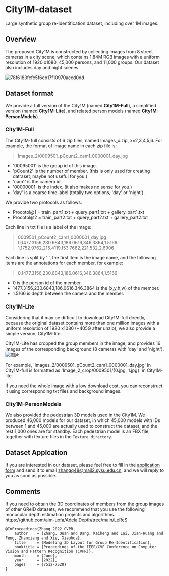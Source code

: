 # City1M-dataset
Large synthetic group re-identification dataset, including over 1M images.

## Overview
The proposed City1M is constructed by collecting images from 8 street cameras in a city scene, which contains 1.84M RGB images with a uniform resolution of 1920 x1080, 45,000 persons, and 11,000 groups. Our dataset also includes day and night scenes.

![78f6183fcfc5f6eb17f10970accd0dd](https://user-images.githubusercontent.com/16618172/159493302-7159031b-429b-46a6-8dca-dbc32c802cff.png)




## Dataset format

We provide a full version of the City1M (named **City1M-Full**), a simplified version (named **City1M-Lite**), and related person models (named **City1M-PersonModels**).

### City1M-Full
The City1M-full consists of 6 zip files, named Images_x.zip, x=2,3,4,5,6. For example, the format of image name in each zip file is:
> Images_2/0009501_pCount2_cam1_0000001_day.jpg


* '00095001' is the group id of this image.
* 'pCount2' is the number of member. (this is only used for creating datraset, maybe not useful for you.)
* 'cam1' is the camera id.
* '00000001' is the index. (it also makes no sense for you.)
* 'day' is a coarse time label (totally two options, 'day' or 'night').

We provide two protocols as follows:
* Procotol@1 = train_part1.txt + query_part1.txt + gallery_part1.txt
* Procotol@2 = train_part2.txt + query_part2.txt + gallery_part2.txt

Each line in txt file is a label of the image:
> 0009501_pCount2_cam1_0000001_day.jpg 0,1477.3156,230.6843,186.0616,346.3864,1.5166 1,1752.9762,215.4119,153.7662,221.532,2.6906

Each line is split by ' ', the first item is the image name, and the following items are the annotations for each member, for example:
> 0,1477.3156,230.6843,186.0616,346.3864,1.5166

* 0 is the person id of the member.
* 1477.3156,230.6843,186.0616,346.3864 is the (x,y,h,w) of the member.
* 1.5166 is depth between the camera and the member.

### City1M-Lite
Considering that it may be difficult to download City1M-full directly, because the original dataset contains more than one million images with a uniform resolution of 1920 x1080 (~405G after unzip), we also provide a simple version, City1M-lite. 



City1M-Lite has cropped the group members in the image, and provides 16 images of the corresponding background (8 cameras with 'day' and 'night'). 
![图片](https://user-images.githubusercontent.com/16618172/159503913-e423377f-c2ca-48d7-b969-90286ef37019.png)

For example, 'Images_2/0009501_pCount2_cam1_0000001_day.jpg' in City1M-full is formatted as 
'Image_2_crop/0009501/{0.jpg, 1.jpg}' in City1M-lite.

If you need the whole image with a low download cost, you can reconstruct it using corresponding txt files and background images.


### City1M-PersonModels
We also provided the pedestrian 3D models used in the City1M. We produced 46,000 models for our dataset, in which 45,000 models with IDs between 1 and 45,000 are actually used to construct the dataset, and the rest 1,000 ones are for standby. Each pedestrian model is an FBX file, together with texture files in the `Texture directory`.



## Dataset Applcation
If you are interested in our dataset, please feel free to fill in the [application form](https://github.com/LinlyAC/City1M-dataset/blob/main/City1MAccessAgreement.pdf) and send it to email zhangq48@mail2.sysu.edu.cn, and we will reply to you as soon as possible.


## Comments
If you need to obtain the 3D coordinates of members from the group images of other GReID datasets, we recommend that you use the following monocular depth estimation projects and algorithms. https://github.com/aim-uofa/AdelaiDepth/tree/main/LeReS


```
@InProceedings{Zhang_2022_CVPR,
    author    = {Zhang, Quan and Dang, Kaiheng and Lai, Jian-Huang and Feng, Zhanxiang and Xie, Xiaohua},
    title     = {Modeling 3D Layout for Group Re-Identification},
    booktitle = {Proceedings of the IEEE/CVF Conference on Computer Vision and Pattern Recognition (CVPR)},
    month     = {June},
    year      = {2022},
    pages     = {7512-7520}
}
```

